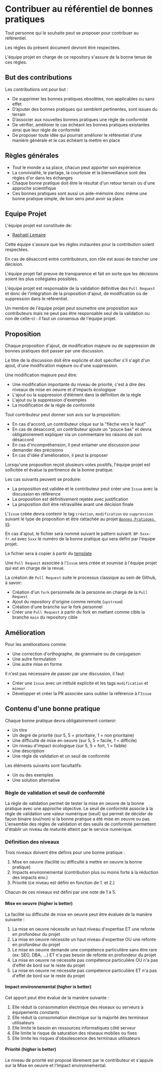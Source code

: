# Contribuer au référentiel de bonnes pratiques

Tout personne qui le souhaite peut se proposer pour contribuer au référentiel.

Les règles du présent document devront être respectées.

L'équipe projet en charge de ce repository s'assure de la bonne tenue de ces règles.

## But des contributions

Les contributions ont pour but :

- De supprimer les bonnes pratiques obsolètes, non applicables ou sans effet
- D’ajouter des bonnes pratiques qui semblent pertinentes, sont issues du terrain
- D’associer aux nouvelles bonnes pratiques une règle de conformité
- De vérifier, améliorer le cas échéant les bonnes pratiques existantes ainsi que leur règle de conformité
- De proposer toute idée qui pourrait améliorer le référentiel d'une manière générale et le cas échéant la mettre en place

## Règles générales

- Tout le monde a sa place, chacun peut apporter son expérience
- La convivialité, le partage, la courtoisie et la bienveillance sont des règles d'or dans les échanges
- Chaque bonne pratique doit être le résultat d'un retour terrain ou d'une approche scientifique
- Ces bonnes pratiques sont aussi un aide-mémoire donc même une bonne pratique simple, de bon sens peut avoir sa place

## Equipe Projet

L'équipe projet est constituée de:

- [Raphaël Lemaire](https://github.com/rlemaire)

Cette équipe s'assure que les règles instaurées pour la contribution soient respectées.

En cas de désaccord entre contributeurs, son rôle est aussi de trancher une décision.

L'équipe projet fait preuve de transparence et fait en sorte que les décisions soient les plus collégiales possibles.

L'équipe projet est responsable de la validation définitive des `Pull Request` et donc de l'intégration de la proposition d'ajout, de modification ou de suppression dans le référentiel.

Un membre de l'équipe projet peut soumettre une proposition aux contributeurs mais ne peut pas être responsable seul de la validation ou non de celle-ci : il faut un consensus de l'équipe projet.

## Proposition

Chaque proposition d'ajout, de modification majeure ou de suppression de bonnes pratiques doit passer par une discussion.

Le titre de la discussion doit être explicite et doit spécifier s'il s'agit d'un ajout, d'une modification majeure ou d'une suppression.

Une modification majeure peut être:

- Une modification importante du niveau de priorité, c'est à dire des niveaux de mise en oeuvre et d'impacts écologique
- L'ajout ou la suppression d'élément dans la définition de la règle
- L'ajout ou la suppression d'exemples
- La modification de la règle de conformité

Tout contributeur peut donner son avis sur la proposition:

- En cas d'accord, un contributeur clique sur la "flèche vers le haut"
- En cas de désaccord, un contributeur ajoute un "pouce bas" et devra obligatoirement expliquer via un commentaire les raisons de son désaccord
- En cas d'incompréhension, il peut entamer une discussion pour demander des précisions
- En cas d'idée d'amélioration, il peut la proposer

Lorsqu'une proposition reçoit plusieurs votes positifs, l'équipe projet est sollicitée et évalue la pertinence de la bonne pratique.

Les cas suivants peuvent se produire:

- La proposition est validée et le contributeur peut créer une `Issue` avec la discussion en référence
- La proposition est définitivement rejetée avec justification
- La proposition doit être retravaillée avant une décision finale

L'`Issue` créée devra contenir le tag `création`, `modification` ou `suppression` suivant le type de proposition et être rattachée au projet [`Bonnes Pratiques V5`](https://github.com/cnumr/best-practices/projects/2).

En cas d'ajout, le fichier sera nommé suivant le pattern suivant: `BP-5xxx-fr.md` avec `5xxx` le numéro de la bonne pratique qui sera défini par l'équipe projet.

Le fichier sera à copier à partir du [template](./resources/BP_xxxx_fr.md)

Une `Pull Request` associée à l'`Issue` sera créée et soumise à l'équipe projet qui est en charge de la revue.

La création de `Pull Request` suite le processus classique au sein de Github, à savoir:

- Création d'un `fork` personnelle de la personne en charge de la `Pull Request`
- Ajout du repository d'origine comme remote (`upstream`)
- Création d'une branche sur le fork personnel
- Créer une `Pull Request` à partir du fork en mettant comme cible la branche `main` du repository cible

## Amélioration

Pour les améliorations comme:

- Une correction d'orthographe, de grammaire ou de conjugaison
- Une autre formulation
- Une autre mise en forme

Il n'est pas nécessaire de passer par une discussion, il faut:

- Créer une `Issue` avec un intitulé explicite et les tags `modification` et `mineur`
- Développer et créer la PR associée sans oublier la référence à l'`Issue`

## Contenu d'une bonne pratique

Chaque bonne pratique devra obligatoirement contenir:

- Un titre
- Un degré de priorité (sur 5, 5 = prioritaire, 1 = non prioritaire)
- Une difficulté de mise en oeuvre (sur 5, 5 = facile, 1 = difficile)
- Un niveau d'impact écologique (sur 5, 5 = fort, 1 = faible)
- Une description
- Une règle de validation et un seuil de conformité

Les éléments suivants sont facultatifs:

- Un ou des exemples
- Une solution alternative

### Règle de validation et seuil de conformité

La règle de validation permet de tester la mise en oeuvre de la bonne pratique avec une approche objective.
Le seuil de conformité associe à la règle de validation une valeur numérique (seuil) qui permet de décider de façon binaire (oui/non) si la bonne pratique a été mise en oeuvre ou pas.
L'ensemble des règles de validation et des seuils de conformité permettent d'établir un niveau de maturité atteint par le service numérique.

### Définition des niveaux

Trois niveaux doivent être définis pour une bonne pratique :
1. Mise en oeuvre (facilité ou difficulté à mettre en oeuvre la bonne pratique)
2. Impacts environnemental (contribution plus ou moins forte à la réduction des impacts env.)
3. Priorité (ce niveau est défini en fonction de 1. et 2.)

Chacun de ces niveaux est défini par une note de 1 à 5.

#### Mise en oeuvre (higher is better)
   
La facilité ou difficulté de mise en oeuvre peut être évaluée de la manière suivante :

1. La mise en oeuvre nécessite un haut niveau d'expertise ET une refonte en profondeur du projet
2. La mise en oeuvre nécessite un haut niveau d'expertise OU une refonte en profondeur du projet
3. Le mise en oeuvre demande une compétence particulière sans être rare (ex: SEO, DBA, ...) ET n'a pas besoin de refonte en profondeur du projet
4. La mise en oeuvre ne nécessite pas compétence particulière OU n'a pas d'effet de bord sur le reste du projet
5. La mise en oeuvre ne nécessite pas compétence particulière ET n'a pas d'effet de bord sur le reste du projet

#### Impact environnemental (higher is better)

Cet apport peut être évalué de la manière suivante :

1. Elle réduit la consommation électrique des réseaux ou serveurs à équipements constants
2. Elle réduit la consommation électrique sur la majorité des terminaux utilisateurs
3. Elle limite le besoin en ressources informatiques côté serveur
4. Elle limite le risque de saturation des réseaux mobiles ou fixes
5. Elle limite les risques d'obsolescence des terminaux utilisateurs

#### Priorité (higher is better)

Le niveau de priorité est proposé librement par le contributeur et s'appuie sur la Mise en oeuvre et l'Impact environnemental.
